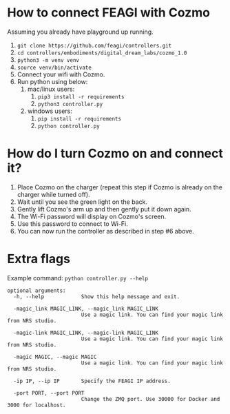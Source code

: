 # How to connect FEAGI with Cozmo
Assuming you already have playground up running.
1) `git clone https://github.com/feagi/controllers.git`
2) `cd controllers/embodiments/digital_dream_labs/cozmo_1.0`
3) `python3 -m venv venv`
4) `source venv/bin/activate`
5) Connect your wifi with Cozmo.
6) Run python using below:
   1. mac/linux users:
      1. `pip3 install -r requirements`
      2. `python3 controller.py`
   2. windows users:
      1. `pip install -r requirements`
      2. `python controller.py`

# How do I turn Cozmo on and connect it?

1. Place Cozmo on the charger (repeat this step if Cozmo is already on the charger while turned off).
2. Wait until you see the green light on the back.
3. Gently lift Cozmo's arm up and then gently put it down again.
4. The Wi-Fi password will display on Cozmo's screen.
5. Use this password to connect to Wi-Fi.
6. You can now run the controller as described in step #6 above.

# Extra flags
Example command: `python controller.py --help`
```commandline
optional arguments:
  -h, --help            Show this help message and exit.
  
  -magic_link MAGIC_LINK, --magic_link MAGIC_LINK
                        Use a magic link. You can find your magic link from NRS studio.
                        
  -magic-link MAGIC_LINK, --magic-link MAGIC_LINK
                        Use a magic link. You can find your magic link from NRS studio.
                        
  -magic MAGIC, --magic MAGIC
                        Use a magic link. You can find your magic link from NRS studio.
                        
  -ip IP, --ip IP       Specify the FEAGI IP address.
  
  -port PORT, --port PORT
                        Change the ZMQ port. Use 30000 for Docker and 3000 for localhost.

```